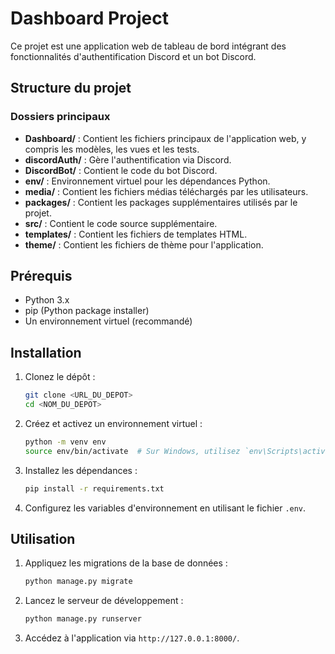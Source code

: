 # Dashboard Project

Ce projet est une application web de tableau de bord intégrant des fonctionnalités d'authentification Discord et un bot Discord.

## Structure du projet

### Dossiers principaux

- **Dashboard/** : Contient les fichiers principaux de l'application web, y compris les modèles, les vues et les tests.
- **discordAuth/** : Gère l'authentification via Discord.
- **DiscordBot/** : Contient le code du bot Discord.
- **env/** : Environnement virtuel pour les dépendances Python.
- **media/** : Contient les fichiers médias téléchargés par les utilisateurs.
- **packages/** : Contient les packages supplémentaires utilisés par le projet.
- **src/** : Contient le code source supplémentaire.
- **templates/** : Contient les fichiers de templates HTML.
- **theme/** : Contient les fichiers de thème pour l'application.

## Prérequis

- Python 3.x
- pip (Python package installer)
- Un environnement virtuel (recommandé)

## Installation

1. Clonez le dépôt :

   ```sh
   git clone <URL_DU_DEPOT>
   cd <NOM_DU_DEPOT>
   ```

2. Créez et activez un environnement virtuel :

   ```sh
   python -m venv env
   source env/bin/activate  # Sur Windows, utilisez `env\Scripts\activate`
   ```

3. Installez les dépendances :

   ```sh
   pip install -r requirements.txt
   ```

4. Configurez les variables d'environnement en utilisant le fichier `.env`.

## Utilisation

1. Appliquez les migrations de la base de données :

   ```sh
   python manage.py migrate
   ```

2. Lancez le serveur de développement :

   ```sh
   python manage.py runserver
   ```

3. Accédez à l'application via `http://127.0.0.1:8000/`.
